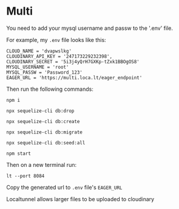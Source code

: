 # Multi

You need to add your mysql username and passw to the '.env' file. 

For example, my `.env` file looks like this:
```
CLOUD_NAME = 'dvapwslkg'
CLOUDINARY_API_KEY = '247173229232398',
CLOUDINARY_SECRET = '5i3j4yQrH7GXKp-tZxk1BBOgOS8'
MYSQL_USERNAME = 'root'
MYSQL_PASSW = 'Password_123'
EAGER_URL = 'https://multi.loca.lt/eager_endpoint'
```

Then run the following commands:

`npm i`

`npx sequelize-cli db:drop`

`npx sequelize-cli db:create`

`npx sequelize-cli db:migrate`

`npx sequelize-cli db:seed:all`

`npm start`

Then on a new terminal run:

`lt --port 8084`

Copy the generated url to `.env` file's `EAGER_URL`

Localtunnel allows larger files to be uploaded to cloudinary
